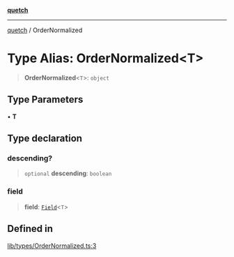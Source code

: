[**quetch**](../README.md)

***

[quetch](../README.md) / OrderNormalized

# Type Alias: OrderNormalized\<T\>

> **OrderNormalized**\<`T`\>: `object`

## Type Parameters

• **T**

## Type declaration

### descending?

> `optional` **descending**: `boolean`

### field

> **field**: [`Field`](Field.md)\<`T`\>

## Defined in

[lib/types/OrderNormalized.ts:3](https://github.com/nevoland/quetch/blob/3b1cd3aac672a1a4d2ad52892d4fa09995f51627/lib/types/OrderNormalized.ts#L3)
